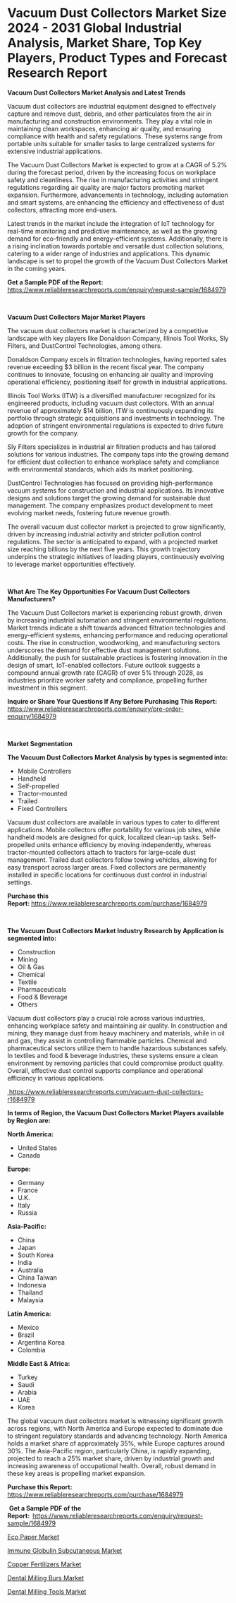 <p><h1>Vacuum Dust Collectors Market Size 2024 - 2031 Global Industrial Analysis, Market Share, Top Key Players, Product Types and Forecast Research Report</h1></p><p><strong>Vacuum Dust Collectors Market Analysis and Latest Trends</strong></p>
<p><p>Vacuum dust collectors are industrial equipment designed to effectively capture and remove dust, debris, and other particulates from the air in manufacturing and construction environments. They play a vital role in maintaining clean workspaces, enhancing air quality, and ensuring compliance with health and safety regulations. These systems range from portable units suitable for smaller tasks to large centralized systems for extensive industrial applications.</p><p>The Vacuum Dust Collectors Market is expected to grow at a CAGR of 5.2% during the forecast period, driven by the increasing focus on workplace safety and cleanliness. The rise in manufacturing activities and stringent regulations regarding air quality are major factors promoting market expansion. Furthermore, advancements in technology, including automation and smart systems, are enhancing the efficiency and effectiveness of dust collectors, attracting more end-users.</p><p>Latest trends in the market include the integration of IoT technology for real-time monitoring and predictive maintenance, as well as the growing demand for eco-friendly and energy-efficient systems. Additionally, there is a rising inclination towards portable and versatile dust collection solutions, catering to a wider range of industries and applications. This dynamic landscape is set to propel the growth of the Vacuum Dust Collectors Market in the coming years.</p></p>
<p><strong>Get a Sample PDF of the Report:&nbsp;</strong> <a href="https://www.reliableresearchreports.com/enquiry/request-sample/1684979?utm_campaign=5&utm_medium=2&utm_source=Github&utm_content=ia&utm_term=07112024&utm_id=vacuum-dust-collectors">https://www.reliableresearchreports.com/enquiry/request-sample/1684979</a></p>
<p>&nbsp;</p>
<p><strong>Vacuum Dust Collectors Major Market Players</strong></p>
<p><p>The vacuum dust collectors market is characterized by a competitive landscape with key players like Donaldson Company, Illinois Tool Works, Sly Filters, and DustControl Technologies, among others. </p><p>Donaldson Company excels in filtration technologies, having reported sales revenue exceeding $3 billion in the recent fiscal year. The company continues to innovate, focusing on enhancing air quality and improving operational efficiency, positioning itself for growth in industrial applications.</p><p>Illinois Tool Works (ITW) is a diversified manufacturer recognized for its engineered products, including vacuum dust collectors. With an annual revenue of approximately $14 billion, ITW is continuously expanding its portfolio through strategic acquisitions and investments in technology. The adoption of stringent environmental regulations is expected to drive future growth for the company.</p><p>Sly Filters specializes in industrial air filtration products and has tailored solutions for various industries. The company taps into the growing demand for efficient dust collection to enhance workplace safety and compliance with environmental standards, which aids its market positioning.</p><p>DustControl Technologies has focused on providing high-performance vacuum systems for construction and industrial applications. Its innovative designs and solutions target the growing demand for sustainable dust management. The company emphasizes product development to meet evolving market needs, fostering future revenue growth.</p><p>The overall vacuum dust collector market is projected to grow significantly, driven by increasing industrial activity and stricter pollution control regulations. The sector is anticipated to expand, with a projected market size reaching billions by the next five years. This growth trajectory underpins the strategic initiatives of leading players, continuously evolving to leverage market opportunities effectively.</p></p>
<p>&nbsp;</p>
<p><strong>What Are The Key Opportunities For Vacuum Dust Collectors Manufacturers?</strong></p>
<p><p>The Vacuum Dust Collectors market is experiencing robust growth, driven by increasing industrial automation and stringent environmental regulations. Market trends indicate a shift towards advanced filtration technologies and energy-efficient systems, enhancing performance and reducing operational costs. The rise in construction, woodworking, and manufacturing sectors underscores the demand for effective dust management solutions. Additionally, the push for sustainable practices is fostering innovation in the design of smart, IoT-enabled collectors. Future outlook suggests a compound annual growth rate (CAGR) of over 5% through 2028, as industries prioritize worker safety and compliance, propelling further investment in this segment.</p></p>
<p><strong>Inquire or Share Your Questions If Any Before Purchasing This Report:</strong> <a href="https://www.reliableresearchreports.com/enquiry/pre-order-enquiry/1684979?utm_campaign=5&utm_medium=2&utm_source=Github&utm_content=ia&utm_term=07112024&utm_id=vacuum-dust-collectors">https://www.reliableresearchreports.com/enquiry/pre-order-enquiry/1684979</a></p>
<p>&nbsp;</p>
<p><strong>Market Segmentation</strong></p>
<p><strong>The Vacuum Dust Collectors Market Analysis by types is segmented into:</strong></p>
<p><ul><li>Mobile Controllers</li><li>Handheld</li><li>Self-propelled</li><li>Tractor-mounted</li><li>Trailed</li><li>Fixed Controllers</li></ul></p>
<p><p>Vacuum dust collectors are available in various types to cater to different applications. Mobile collectors offer portability for various job sites, while handheld models are designed for quick, localized clean-up tasks. Self-propelled units enhance efficiency by moving independently, whereas tractor-mounted collectors attach to tractors for large-scale dust management. Trailed dust collectors follow towing vehicles, allowing for easy transport across larger areas. Fixed collectors are permanently installed in specific locations for continuous dust control in industrial settings.</p></p>
<p><strong>Purchase this Report:&nbsp;</strong><a href="https://www.reliableresearchreports.com/purchase/1684979?utm_campaign=5&utm_medium=2&utm_source=Github&utm_content=ia&utm_term=07112024&utm_id=vacuum-dust-collectors">https://www.reliableresearchreports.com/purchase/1684979</a></p>
<p>&nbsp;</p>
<p><strong>The Vacuum Dust Collectors Market Industry Research by Application is segmented into:</strong></p>
<p><ul><li>Construction</li><li>Mining</li><li>Oil & Gas</li><li>Chemical</li><li>Textile</li><li>Pharmaceuticals</li><li>Food & Beverage</li><li>Others</li></ul></p>
<p><p>Vacuum dust collectors play a crucial role across various industries, enhancing workplace safety and maintaining air quality. In construction and mining, they manage dust from heavy machinery and materials, while in oil and gas, they assist in controlling flammable particles. Chemical and pharmaceutical sectors utilize them to handle hazardous substances safely. In textiles and food & beverage industries, these systems ensure a clean environment by removing particles that could compromise product quality. Overall, effective dust control supports compliance and operational efficiency in various applications.</p></p>
<p><a href="https://www.reliableresearchreports.com/vacuum-dust-collectors-r1684979?utm_campaign=5&utm_medium=2&utm_source=Github&utm_content=ia&utm_term=07112024&utm_id=vacuum-dust-collectors">&nbsp;https://www.reliableresearchreports.com/vacuum-dust-collectors-r1684979</a></p>
<p><strong>In terms of Region, the Vacuum Dust Collectors Market Players available by Region are:</strong></p>
<p>
    <p> <strong> North America: </strong>
        <ul>
            <li>United States</li>
            <li>Canada</li>
        </ul>
        </p> 
    <p> <strong> Europe: </strong>
        <ul>
            <li>Germany</li>
            <li>France</li>
            <li>U.K.</li>
            <li>Italy</li>
            <li>Russia</li>
        </ul>
        </p> 
    <p> <strong> Asia-Pacific: </strong>
        <ul>
            <li>China</li>
            <li>Japan</li>
            <li>South Korea</li>
            <li>India</li>
            <li>Australia</li>
            <li>China Taiwan</li>
            <li>Indonesia</li>
            <li>Thailand</li>
            <li>Malaysia</li>
        </ul>
        </p> 
    <p> <strong> Latin America: </strong>
        <ul>
            <li>Mexico</li>
            <li>Brazil</li>
            <li>Argentina Korea</li>
            <li>Colombia</li>
        </ul>
        </p> 
    <p> <strong> Middle East & Africa: </strong>
        <ul>
            <li>Turkey</li>
            <li>Saudi</li>
            <li>Arabia</li>
            <li>UAE</li>
            <li>Korea</li>
        </ul>
    </p>
    </p>
<p><p>The global vacuum dust collectors market is witnessing significant growth across regions, with North America and Europe expected to dominate due to stringent regulatory standards and advancing technology. North America holds a market share of approximately 35%, while Europe captures around 30%. The Asia-Pacific region, particularly China, is rapidly expanding, projected to reach a 25% market share, driven by industrial growth and increasing awareness of occupational health. Overall, robust demand in these key areas is propelling market expansion.</p></p>
<p><strong>Purchase this Report: </strong><a href="https://www.reliableresearchreports.com/purchase/1684979?utm_campaign=5&utm_medium=2&utm_source=Github&utm_content=ia&utm_term=07112024&utm_id=vacuum-dust-collectors">https://www.reliableresearchreports.com/purchase/1684979</a></p>
<p>&nbsp;<strong>Get a Sample PDF of the Report:&nbsp;&nbsp;</strong><a href="https://www.reliableresearchreports.com/enquiry/request-sample/1684979?utm_campaign=5&utm_medium=2&utm_source=Github&utm_content=ia&utm_term=07112024&utm_id=vacuum-dust-collectors">https://www.reliableresearchreports.com/enquiry/request-sample/1684979</a></p>
<p><strong></strong></p>
<p><p><a href="https://github.com/sumonsky0m/Market-Research-Report-List-1/blob/main/eco-paper-market.md?utm_campaign=5&utm_medium=2&utm_source=Github&utm_content=ia&utm_term=07112024&utm_id=vacuum-dust-collectors">Eco Paper Market</a></p><p><a href="https://github.com/RogerBennett414/Market-Research-Report-List-1/blob/main/immune-globulin-subcutaneous-market.md?utm_campaign=5&utm_medium=2&utm_source=Github&utm_content=ia&utm_term=07112024&utm_id=vacuum-dust-collectors">Immune Globulin Subcutaneous Market</a></p><p><a href="https://medium.com/@justinhzfa/the-evolution-of-the-copper-fertilizers-market-key-shifts-from-2024-to-2031-ec70a352ddab?utm_campaign=5&utm_medium=2&utm_source=Github&utm_content=ia&utm_term=07112024&utm_id=vacuum-dust-collectors">Copper Fertilizers Market</a></p><p><a href="https://issuu.com/reportprime-2/docs/dental-milling-burs-market-size-203_15c4359a814457?utm_campaign=5&utm_medium=2&utm_source=Github&utm_content=ia&utm_term=07112024&utm_id=vacuum-dust-collectors">Dental Milling Burs Market</a></p><p><a href="https://issuu.com/reportprime-2/docs/dental-milling-tools-market-size-20_78e70194da0479?utm_campaign=5&utm_medium=2&utm_source=Github&utm_content=ia&utm_term=07112024&utm_id=vacuum-dust-collectors">Dental Milling Tools Market</a></p></p>